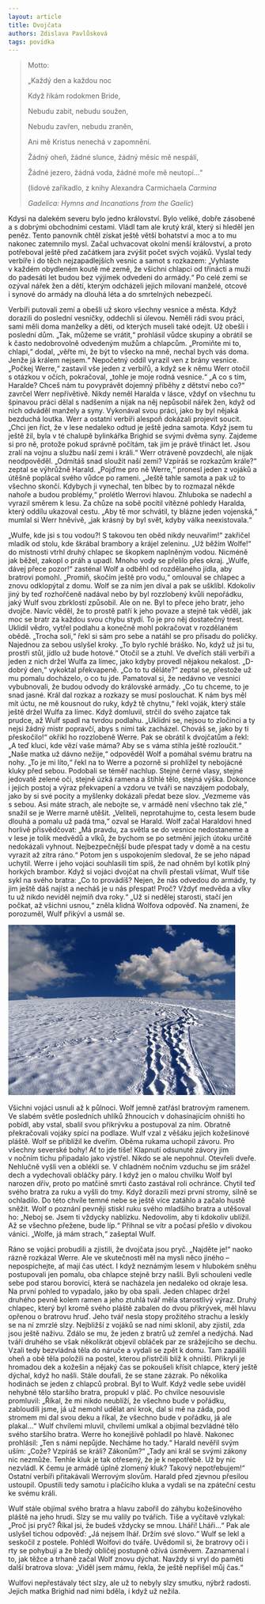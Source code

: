 ```yaml
---
layout: article
title: Dvojčata
authors: Zdislava Pavlůsková
tags: povídka
---
```


> Motto:
>
> „Každý den a každou noc
>
> Když říkám rodokmen Bride,
>
> Nebudu zabit, nebudu soužen,
>
> Nebudu zavřen, nebudu zraněn,
>
> Ani mě Kristus nenechá v zapomnění.
>
> Žádný oheň, žádné slunce, žádný měsíc mě nespálí,
>
> Žádné jezero, žádná voda, žádné moře mě neutopí…“
>
> (lidové zaříkadlo, z knihy Alexandra Carmichaela _Carmina_
>
> _Gadelica: Hymns and Incanations from the Gaelic_)

Kdysi na dalekém severu bylo jedno království. Bylo veliké, dobře zásobené a s dobrými obchodními cestami. Vládl tam ale krutý král, který si hleděl jen peněz. Tento panovník chtěl získat ještě větší bohatství a moc a to mu nakonec zatemnilo mysl. Začal uchvacovat okolní menší království, a proto potřeboval ještě před začátkem jara zvýšit počet svých vojáků. Vyslal tedy verbíře i do těch nejzapadlejších vesnic a samot s rozkazem: „Vyhlaste v každém obydleném koutě mé země, že všichni chlapci od třinácti a muži do padesáti let budou bez výjimek odvedeni do armády.“ Po celé zemi se ozýval nářek žen a dětí, kterým odcházeli jejich milovaní manželé, otcové i synové do armády na dlouhá léta a do smrtelných nebezpečí.

Verbíři putovali zemí a obešli už skoro všechny vesnice a města. Když dorazili do poslední vesničky, oddechli si úlevou. Neměli rádi svou práci, sami měli doma manželky a děti, od kterých museli také odejít. Už obešli i poslední dům. „Tak, můžeme se vrátit,“ prohlásil vůdce skupiny a obrátil se k často nedobrovolně odvedeným mužům a chlapcům. „Promiňte mi to, chlapi,“ dodal, „věřte mi, že být to všecko na mně, nechal bych vás doma. Jenže já králem nejsem.“ Nepočetný oddíl vyrazil ven z brány vesnice. „Počkej Werre,“ zastavil vše jeden z verbířů, a když se k němu Werr otočil s otázkou v očích, pokračoval, „tohle je moje rodná vesnice.“ „A co s tím, Haralde? Chceš nám tu povyprávět dojemný příběhy z dětství nebo co?“ zavrčel Werr nepřívětivě. Nikdy neměl Haralda v lásce, vždyť on všechnu tu špinavou práci dělal s nadšením a nijak na něj nepůsobil nářek žen, když od nich odváděl manžely a syny. Vykonával svou práci, jako by byl nějaká bezduchá loutka. Werr a ostatní verbíři alespoň dokázali projevit soucit. „Chci jen říct, že v lese nedaleko odtud je ještě jedna samota. Když jsem tu ještě žil, byla v té chalupě bylinkářka Brighid se svými dvěma syny. Zajdeme si pro ně, protože pokud správně počítám, tak jim je právě třináct let. Jsou zralí na vojnu a službu naší zemi i králi.“ Werr otráveně povzdechl, ale nijak neodpověděl. „Odmítáš snad sloužit naší zemi? Vzpíráš se rozkazům krále?“ zeptal se výhrůžně Harald. „Pojďme pro ně Werre,“ pronesl jeden z vojáků a útěšně poplácal svého vůdce po rameni. „Ještě tahle samota a pak už to všechno skončí. Kdybych ji vynechal, ten blbec by to rozmazal někde nahoře a budou problémy,“ prolétlo Werrovi hlavou. Zhluboka se nadechl a vyrazil směrem k lesu. Za chůze na sobě pocítil vítězné pohledy Haralda, který oddílu ukazoval cestu. „Aby tě mor schvátil, ty blázne jeden vojenská,“ mumlal si Werr hněvivě, „jak krásný by byl svět, kdyby válka neexistovala.“

„Wulfe, kde jsi s tou vodou?! S takovou ten oběd nikdy neuvařím!“ zakřičel mladík od stolu, kde škrábal brambory a krájel zeleninu. „Už běžím Wolfe!“ do místnosti vtrhl druhý chlapec se škopkem naplněným vodou. Nicméně jak běžel, zakopl o práh a upadl. Mnoho vody se přelilo přes okraj. „Wulfe, dávej přece pozor!“ zasténal Wolf a odběhl od rozdělaného jídla, aby bratrovi pomohl. „Promiň, skočím ještě pro vodu,“ omlouval se chlapec a znovu odklopýtal z domu. Wolf se za ním jen díval a pak se ušklíbl. Kdokoliv jiný by teď rozhořčeně nadával nebo by byl rozzlobený kvůli nepořádku, jaký Wulf svou zbrklostí způsobil. Ale on ne. Byl to přece jeho bratr, jeho dvojče. Navíc věděl, že to prostě patří k jeho povaze a stejně tak věděl, jak moc se bratr za každou svou chybu stydí. To je pro něj dostatečný trest. Uklidil vědro, vytřel podlahu a konečně mohl pokračovat v rozdělaném obědě. „Trocha soli,“ řekl si sám pro sebe a natáhl se pro přísadu do poličky. Najednou za sebou uslyšel kroky. „To bylo rychlé bráško. No, když už jsi tu, prostři stůl, jídlo už bude hotové.“ Otočil se a ztuhl. Ve dveřích stáli verbíři a jeden z nich držel Wulfa za límec, jako kdyby provedl nějakou nekalost. „D-dobrý den,“ vykoktal překvapeně. „Co to tu děláte?“ zeptal se, přestože už mu pomalu docházelo, o co tu jde. Pamatoval si, že nedávno ve vesnici vybubnovali, že budou odvody do královské armády. „Co tu chceme, to je snad jasné. Král dal rozkaz a rozkazy se musí poslouchat. K nám bys měl mít úctu, ne mě kousnout do ruky, když tě chytnu,“ řekl voják, který stále ještě držel Wulfa za límec. Když domluvil, strčil do svého zajatce tak prudce, až Wulf spadl na tvrdou podlahu. „Uklidni se, nejsou to zločinci a ty nejsi žádný mistr popravčí, abys s nimi tak zacházel. Chováš se, jako by ti přeskočilo!“ okřikl ho rozzlobeně Werre. Pak se obrátil k dvojčatům a řekl: „A teď kluci, kde vězí vaše máma? Aby se s váma stihla ještě rozloučit.“ „Naše matka už dávno nežije,“ odpověděl Wolf a pomáhal svému bratru na nohy. „To je mi líto,“ řekl na to Werre a pozorně si prohlížel ty nebojácné kluky před sebou. Podobali se téměř nachlup. Stejné černé vlasy, stejné jedovatě zelené oči, stejně úzká ramena a štíhlé tělo, stejná výška. Dokonce i jejich postoj a výraz překvapení a vzdoru ve tváři se navzájem podobaly, jako by si své pocity a myšlenky dokázali předat beze slov. „Vezmeme vás s sebou. Asi máte strach, ale nebojte se, v armádě není všechno tak zlé,“ snažil se je Werre marně utěšit. „Veliteli, neprotahujme to, cesta lesem bude dlouhá a pomalu už padá tma,“ ozval se Harald. Wolf začal Haraldovi hned horlivě přisvědčovat: „Má pravdu, za světla se do vesnice nedostaneme a v lese je tolik medvědů a vlků, že bychom se po setmění jejich útoku určitě nedokázali vyhnout. Nejbezpečnější bude přespat tady v domě a na cestu vyrazit až zítra ráno.“ Potom jen s uspokojením sledoval, že se jeho nápad uchytil. Werre i jeho vojáci souhlasili tím spíš, že nad ohněm byl kotlík plný horkých brambor. Když si vojáci dvojčat na chvíli přestali všímat, Wulf tiše sykl na svého bratra: „Co to provádíš? Nejen, že nás odvedou do armády, ty jim ještě dáš najíst a necháš je u nás přespat! Proč? Vždyť medvěda a vlky tu už nikdo neviděl nejmíň dva roky.“ „Už si nedělej starosti, stačí jen počkat, až všichni usnou,“ zněla klidná Wolfova odpověď. Na znamení, že porozuměl, Wulf přikývl a usmál se.

![](snow-tracks-63988-960-opt.jpg)

Všichni vojáci usnuli až k půlnoci. Wolf jemně zatřásl bratrovým ramenem. Ve slabém světle posledních uhlíků žhnoucích v dohasínajícím ohništi ho pobídl, aby vstal, sbalil svou přikrývku a postupoval za ním. Obratně překračovali vojáky spící na podlaze. Wulf vzal z věšáku jejich kožešinové pláště. Wolf se přiblížil ke dveřím. Oběma rukama uchopil závoru. Pro všechny severské bohy! Ať to jde tiše! Klapnutí odsunuté závory jim v nočním tichu připadalo jako výstřel. Nikdo se ale nepohnul. Otevřeli dveře. Nehlučně vyšli ven a oblékli se. V chladném nočním vzduchu se jim srážel dech a vydechovali obláčky páry. I když jen o malou chvilku Wolf byl narozen dřív, proto po matčině smrti často zastával roli ochránce. Chytil teď svého bratra za ruku a vyšli do tmy. Když dorazili mezi první stromy, silně se ochladilo. Do této chvíle temné nebe se ještě více zatáhlo a začalo hustě sněžit. Wolf o poznání pevněji stiskl ruku svého mladšího bratra a utěšoval ho: „Neboj se. Jsem ti vždycky nablízku. Nedovolím, aby ti kdokoliv ublížil. Až se všechno přežene, bude líp.“ Přihnal se vítr a počasí přešlo v divokou vánici. „Wolfe, já mám strach,“ zašeptal Wulf.

Ráno se vojáci probudili a zjistili, že dvojčata jsou pryč. „Najděte je!“ naoko rázně rozkázal Werre. Ale ve skutečnosti měl na mysli něco jiného – nepospíchejte, ať mají čas utéct. I když neznámým lesem v hlubokém sněhu postupovali jen pomalu, oba chlapce stejně brzy našli. Byli schouleni vedle sebe pod starou borovicí, která se nacházela jen nedaleko od okraje lesa. Na první pohled to vypadalo, jako by oba spali. Jeden chlapec držel druhého pevně kolem ramen a jeho ztuhlá tvář měla starostlivý výraz. Druhý chlapec, který byl kromě svého pláště zabalen do dvou přikrývek, měl hlavu opřenou o bratrovu hruď. Jeho tvář nesla stopy prožitého strachu a leskly se na ní zmrzlé slzy. Nejbližší z vojáků se nad nimi sklonil, aby zjistil, zda jsou ještě naživu. Zdálo se mu, že jeden z bratrů už zemřel a nedýchá. Nad tváří druhého se však několikrát objevil obláček par ze srážejícího se dechu. Vzali tedy bezvládná těla do náruče a vydali se zpět k domu. Tam zapálili oheň a obě těla položili na postel, kterou přistrčili blíž k ohništi. Přikryli je hromadou dek a kožešin a nějaký čas se pokoušeli křísit chlapce, který ještě dýchal, když ho našli. Stále doufali, že se stane zázrak. Po několika hodinách se jeden z chlapců probral. Byl to Wulf. Když vedle sebe uviděl nehybné tělo staršího bratra, propukl v pláč. Po chvilce nesouvisle promluvil: „Říkal, že mi nikdo neublíží, že všechno bude v pořádku, zabloudili jsme, já už nemohl udělat ani krok, dal si mě na záda, pod stromem mi dal svou deku a říkal, že všechno bude v pořádku, já ale plakal…“ Wulf chvílemi mluvil, chvílemi umlkal a objímal bezvládné tělo svého staršího bratra. Werre ho konejšivě pohladil po hlavě. Nakonec prohlásil: „Ten s námi nepůjde. Necháme ho tady.“ Harald nevěřil svým uším: „Cože? Vzpíráš se králi? Zákonům?“ „Tady ani král se svými zákony nic nezmůže. Tenhle kluk je tak otřesený, že je k nepotřebě. Už by nic nezvládl. K čemu je armádě úplně zlomený kluk? Takový nepotřebujem!“ Ostatní verbíři přitakávali Werrovým slovům. Harald před zjevnou přesilou ustoupil. Opustili tedy samotu i plačícího kluka a vydali se na zpáteční cestu ke svému králi.

Wulf stále objímal svého bratra a hlavu zabořil do záhybu kožešinového pláště na jeho hrudi. Slzy se mu valily po tvářích. Tiše a vyčítavě vzlykal: „Proč jsi pryč? Říkal jsi, že budeš vždycky se mnou. Lháři! Lháři…“ Pak ale uslyšel tichou odpověď: „Já nejsem lhář. Držím své slovo.“ Wulf se lekl a seskočil z postele. Pohlédl Wolfovi do tváře. Uvědomil si, že bratrovy oči i rty se pohybují a že bledý obličej postupně ožívá úsměvem. Zaznamenal i to, jak těžce a trhaně začal Wolf znovu dýchat. Navždy si vryl do paměti další bratrova slova: „Viděl jsem mámu, řekla, že ještě nepřišel můj čas.“

Wulfovi nepřestávaly téct slzy, ale už to nebyly slzy smutku, nýbrž radosti. Jejich matka Brighid nad nimi bděla, i když už nežila.
